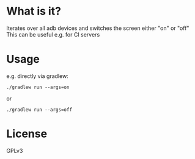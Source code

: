 # What is it?

Iterates over all adb devices and switches the screen either "on" or "off"
This can be useful e.g. for CI servers

# Usage

e.g. directly via gradlew:

`./gradlew run --args=on`

or

`./gradlew run --args=off`

# License

GPLv3
